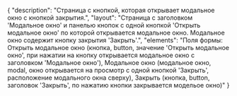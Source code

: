 {
"description": "Страница с кнопкой, которая открывает модальное окно с кнопкой закрытия.",
"layout": "Страница с заголовком 'Модальное окно' и панелью кнопок с одной кнопкой 'Открыть модальное окно' по которой открывается модальное окно. Модальное окно содержит кнопку закрытия 'Закрыть'.",
"elements": "Поля формы: Открыть модальное окно (кнопка, button, значение 'Открыть модальное окно', при нажатии на кнопку открывается модальное окно с заголовком 'Модальное окно'),
Модальное окно (модальное окно, modal, окно открывается на просмотр с одной кнопкой 'Закрыть', расположение модального окна сверху),
Закрыть (кнопка, button, заголовок 'Закрыть', по нажатию кнопки закрывается модельое окно)"
}